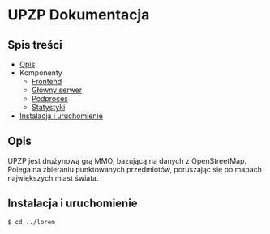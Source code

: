 # UPZP Dokumentacja

## Spis treści
* [Opis](#opis)
* Komponenty
  * [Frontend](Frontend.md)
  * [Główny serwer](GlownySerwer.md)
  * [Podproces](Podproces.md)
  * [Statystyki](https://github.com/RideTheSkyP/Team-project-MMO-RPG-Website/blob/master/docs/stats-readme.md)
* [Instalacja i uruchomienie](#instalacja-i-uruchomienie)

## Opis
UPZP jest drużynową grą MMO, bazującą na danych z OpenStreetMap. Polega na zbieraniu punktowanych przedmiotów, poruszając się po mapach największych miast świata.
	
## Instalacja i uruchomienie

```
$ cd ../lorem
```

